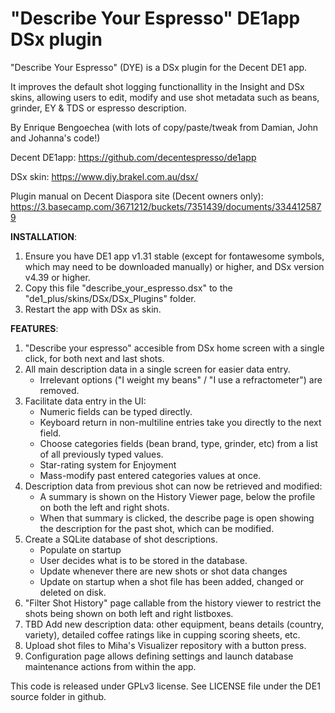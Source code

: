 # "Describe Your Espresso" DE1app DSx plugin
"Describe Your Espresso" (DYE) is a DSx plugin for the Decent DE1 app.

It improves the default shot logging functionallity in the Insight and DSx skins, allowing users to edit, modify and use
shot metadata such as beans, grinder, EY & TDS or espresso description.

By Enrique Bengoechea (with lots of copy/paste/tweak from Damian, John and Johanna's code!)

Decent DE1app: https://github.com/decentespresso/de1app

DSx skin: https://www.diy.brakel.com.au/dsx/

Plugin manual on Decent Diaspora site (Decent owners only): https://3.basecamp.com/3671212/buckets/7351439/documents/3344125879

**INSTALLATION**: 

1) Ensure you have DE1 app v1.31 stable (except for fontawesome symbols, which may need to be downloaded manually) 
  or higher, and DSx version v4.39 or higher.
2) Copy this file "describe_your_espresso.dsx" to the "de1_plus/skins/DSx/DSx_Plugins" folder.
3) Restart the app with DSx as skin.

**FEATURES**:

1) "Describe your espresso" accesible from DSx home screen with a single click, for both next and last shots.
2) All main description data in a single screen for easier data entry.
    * Irrelevant options ("I weight my beans" / "I use a refractometer") are removed.
3) Facilitate data entry in the UI:
    * Numeric fields can be typed directly.
    * Keyboard return in non-multiline entries take you directly to the next field.
    * Choose categories fields (bean brand, type, grinder, etc) from a list of all previously typed values.
    * Star-rating system for Enjoyment
    * Mass-modify past entered categories values at once.
4) Description data from previous shot can now be retrieved and modified:
    * A summary is shown on the History Viewer page, below the profile on both the left and right shots.
    * When that summary is clicked, the describe page is open showing the description for the past shot,
			which can be modified.
5) Create a SQLite database of shot descriptions.
    * Populate on startup
    * User decides what is to be stored in the database.
    * Update whenever there are new shots or shot data changes
    * Update on startup when a shot file has been added, changed or deleted on disk.
6) "Filter Shot History" page callable from the history viewer to restrict the shots being shown on both 
    left and right listboxes.
7) TBD Add new description data: other equipment, beans details (country, variety), detailed coffee ratings like
		in cupping scoring sheets, etc.
8) Upload shot files to Miha's Visualizer repository with a button press.
9) Configuration page allows defining settings and launch database maintenance actions from within the app. 

This code is released under GPLv3 license. See LICENSE file under the DE1 source folder in github.
